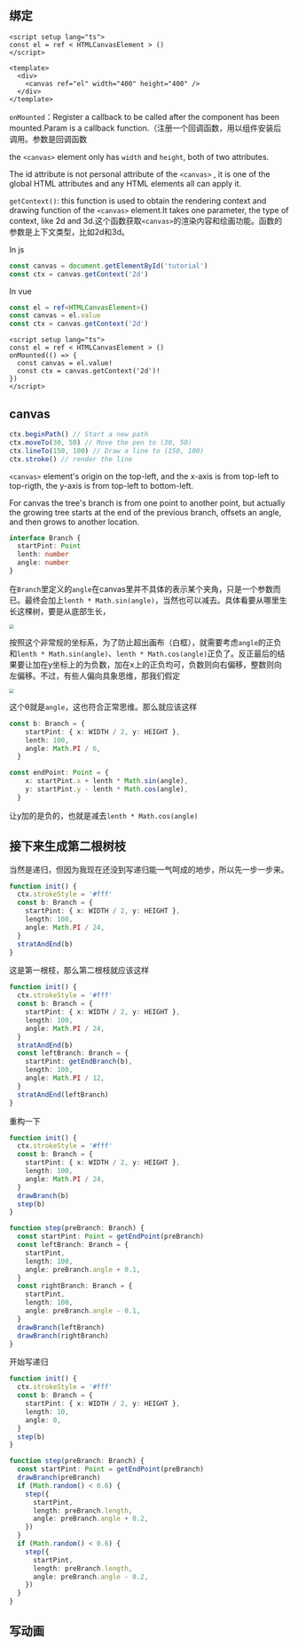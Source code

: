 ## 绑定

```vue
<script setup lang="ts">
const el = ref < HTMLCanvasElement > ()
</script>

<template>
  <div>
    <canvas ref="el" width="400" height="400" />
  </div>
</template>
```

`onMounted`：Register a callback to be called after the component has been mounted.Param is a callback function.（注册一个回调函数，用以组件安装后调用。参数是回调函数

the `<canvas>` element only has `width` and `height`, both of two attributes.

The id attribute is not personal attribute of the `<canvas>` , it is one of the global HTML attributes and any HTML elements all can apply it.

`getContext()`: this function is used to obtain the rendering context and drawing function of the `<canvas>` element.It takes one parameter, the type of context, like 2d and 3d.这个函数获取`<canvas>`的渲染内容和绘画功能。函数的参数是上下文类型，比如2d和3d。

In js

```js
const canvas = document.getElementById('tutorial')
const ctx = canvas.getContext('2d')
```

In vue

```typescript
const el = ref<HTMLCanvasElement>()
const canvas = el.value
const ctx = canvas.getContext('2d')
```

```vue
<script setup lang="ts">
const el = ref < HTMLCanvasElement > ()
onMounted(() => {
  const canvas = el.value!
  const ctx = canvas.getContext('2d')!
})
</script>
```

## canvas

```js
ctx.beginPath() // Start a new path
ctx.moveTo(30, 50) // Move the pen to (30, 50)
ctx.lineTo(150, 100) // Draw a line to (150, 100)
ctx.stroke() // render the line
```

`<canvas>` element's origin on the top-left, and the x-axis is from top-left to top-rigth, the y-axis is from top-left to bottom-left.

For canvas the tree's branch is from one point to another point, but actually the growing tree starts at the end of the previous branch, offsets an angle, and then grows to another location.

```typescript
interface Branch {
  startPint: Point
  lenth: number
  angle: number
}
```

在`Branch`里定义的`angle`在canvas里并不具体的表示某个夹角，只是一个参数而已。最终会加上`lenth * Math.sin(angle)`，当然也可以减去。具体看要从哪里生长这棵树，要是从底部生长，

<img src="https://enophan-picgo-core.oss-cn-hangzhou.aliyuncs.com/enophan.github.io/Snipaste_2022-06-01_15-35-00.jpg" style="zoom:50%;" />

按照这个非常规的坐标系，为了防止超出画布（白框），就需要考虑`angle`的正负和`lenth * Math.sin(angle)`、`lenth * Math.cos(angle)`正负了。反正最后的结果要让加在y坐标上的为负数，加在x上的正负均可，负数则向右偏移，整数则向左偏移。不过，有些人偏向具象思维，那我们假定

<img src="https://enophan-picgo-core.oss-cn-hangzhou.aliyuncs.com/enophan.github.io/Snipaste_2022-06-01_15-44-23.jpg" style="zoom:50%;" />

这个θ就是`angle`，这也符合正常思维。那么就应该这样

```typescript
const b: Branch = {
    startPint: { x: WIDTH / 2, y: HEIGHT },
    lenth: 100,
    angle: Math.PI / 6,
  }

const endPoint: Point = {
    x: startPint.x + lenth * Math.sin(angle),
    y: startPint.y - lenth * Math.cos(angle),
  }
```

让y加的是负的，也就是减去`lenth * Math.cos(angle)`

## 接下来生成第二根树枝

当然是递归，但因为我现在还没到写递归能一气呵成的地步，所以先一步一步来。

```typescript
function init() {
  ctx.strokeStyle = '#fff'
  const b: Branch = {
    startPint: { x: WIDTH / 2, y: HEIGHT },
    length: 100,
    angle: Math.PI / 24,
  }
  stratAndEnd(b)
}
```

这是第一根枝，那么第二根枝就应该这样

```typescript
function init() {
  ctx.strokeStyle = '#fff'
  const b: Branch = {
    startPint: { x: WIDTH / 2, y: HEIGHT },
    length: 100,
    angle: Math.PI / 24,
  }
  stratAndEnd(b)
  const leftBranch: Branch = {
    startPint: getEndBranch(b),
    length: 100,
    angle: Math.PI / 12,
  }
  stratAndEnd(leftBranch)
}
```

重构一下

```typescript
function init() {
  ctx.strokeStyle = '#fff'
  const b: Branch = {
    startPint: { x: WIDTH / 2, y: HEIGHT },
    length: 100,
    angle: Math.PI / 24,
  }
  drawBranch(b)
  step(b)
}

function step(preBranch: Branch) {
  const startPint: Point = getEndPoint(preBranch)
  const leftBranch: Branch = {
    startPint,
    length: 100,
    angle: preBranch.angle + 0.1,
  }
  const rightBranch: Branch = {
    startPint,
    length: 100,
    angle: preBranch.angle - 0.1,
  }
  drawBranch(leftBranch)
  drawBranch(rightBranch)
}
```

开始写递归

```typescript
function init() {
  ctx.strokeStyle = '#fff'
  const b: Branch = {
    startPint: { x: WIDTH / 2, y: HEIGHT },
    length: 10,
    angle: 0,
  }
  step(b)
}

function step(preBranch: Branch) {
  const startPint: Point = getEndPoint(preBranch)
  drawBranch(preBranch)
  if (Math.random() < 0.6) {
    step({
      startPint,
      length: preBranch.length,
      angle: preBranch.angle + 0.2,
    })
  }
  if (Math.random() < 0.6) {
    step({
      startPint,
      length: preBranch.length,
      angle: preBranch.angle - 0.2,
    })
  }
}
```

## 写动画


